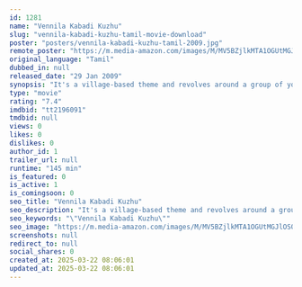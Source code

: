 ```yaml
---
id: 1281
name: "Vennila Kabadi Kuzhu"
slug: "vennila-kabadi-kuzhu-tamil-movie-download"
poster: "posters/vennila-kabadi-kuzhu-tamil-2009.jpg"
remote_poster: "https://m.media-amazon.com/images/M/MV5BZjlkMTA1OGUtMGJlOS00ZGUyLWFjMTktYTQxN2QxYTFmOGVkXkEyXkFqcGc@._V1_SX300.jpg"
original_language: "Tamil"
dubbed_in: null
released_date: "29 Jan 2009"
synopsis: "It's a village-based theme and revolves around a group of youngsters who want to make it really big in the sport. The events that unfold in their lives form the crux."
type: "movie"
rating: "7.4"
imdbid: "tt2196091"
tmdbid: null
views: 0
likes: 0
dislikes: 0
author_id: 1
trailer_url: null
runtime: "145 min"
is_featured: 0
is_active: 1
is_comingsoon: 0
seo_title: "Vennila Kabadi Kuzhu"
seo_description: "It's a village-based theme and revolves around a group of youngsters who want to make it really big in the sport. The events that unfold in their lives form the crux."
seo_keywords: "\"Vennila Kabadi Kuzhu\""
seo_image: "https://m.media-amazon.com/images/M/MV5BZjlkMTA1OGUtMGJlOS00ZGUyLWFjMTktYTQxN2QxYTFmOGVkXkEyXkFqcGc@._V1_SX300.jpg"
screenshots: null
redirect_to: null
social_shares: 0
created_at: 2025-03-22 08:06:01
updated_at: 2025-03-22 08:06:01
---
```


